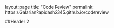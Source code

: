 layout: page
title: "Code Review"
permalink: https://GalarianRapidash2345.github.io/codereview

##Header 2
